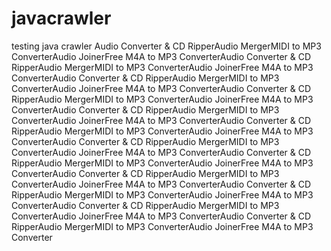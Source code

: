 # javacrawler
testing java crawler
Audio Converter & CD RipperAudio MergerMIDI to MP3 ConverterAudio JoinerFree M4A to MP3 ConverterAudio Converter & CD RipperAudio MergerMIDI to MP3 ConverterAudio JoinerFree M4A to MP3 ConverterAudio Converter & CD RipperAudio MergerMIDI to MP3 ConverterAudio JoinerFree M4A to MP3 ConverterAudio Converter & CD RipperAudio MergerMIDI to MP3 ConverterAudio JoinerFree M4A to MP3 ConverterAudio Converter & CD RipperAudio MergerMIDI to MP3 ConverterAudio JoinerFree M4A to MP3 ConverterAudio Converter & CD RipperAudio MergerMIDI to MP3 ConverterAudio JoinerFree M4A to MP3 ConverterAudio Converter & CD RipperAudio MergerMIDI to MP3 ConverterAudio JoinerFree M4A to MP3 ConverterAudio Converter & CD RipperAudio MergerMIDI to MP3 ConverterAudio JoinerFree M4A to MP3 ConverterAudio Converter & CD RipperAudio MergerMIDI to MP3 ConverterAudio JoinerFree M4A to MP3 ConverterAudio Converter & CD RipperAudio MergerMIDI to MP3 ConverterAudio JoinerFree M4A to MP3 ConverterAudio Converter & CD RipperAudio MergerMIDI to MP3 ConverterAudio JoinerFree M4A to MP3 ConverterAudio Converter & CD RipperAudio MergerMIDI to MP3 ConverterAudio JoinerFree M4A to MP3 Converter